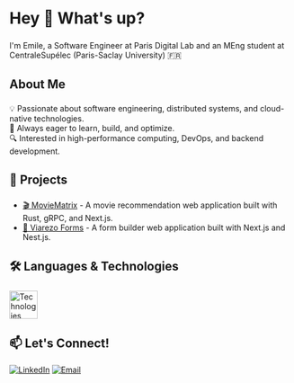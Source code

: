 <h1 align="left">Hey 👋 What's up?</h1>

###

<p align="left">I'm Emile, a Software Engineer at Paris Digital Lab and an MEng student at CentraleSupélec (Paris-Saclay University) 🇫🇷</p>

###

<h2 align="left">About Me</h2>

###

<p align="left">
💡 Passionate about software engineering, distributed systems, and cloud-native technologies.
<br>
🚀 Always eager to learn, build, and optimize. 
<br>
🔍 Interested in high-performance computing, DevOps, and backend development.  
</p>

###

<h2 align="left">🚀 Projects</h2>

###

<ul align="left">
    <li><a href="https://github.com/mathisbot/movie-matrix">🎬 MovieMatrix</a> - A movie recommendation web application built with Rust, gRPC, and Next.js.</li>
    <li><a href="https://github.com/emilejaf/viarezo-forms">📝 Viarezo Forms</a> - A form builder web application built with Next.js and Nest.js.</li>
</ul>

###

<h2 align="left">🛠️ Languages & Technologies</h2>

###
<img src="https://skillicons.dev/icons?i=ts,rust,go,python,docker,kubernetes,nextjs,tailwind,postgresql" height="50" alt="Technologies" />


###

<h2 align="left">📫 Let's Connect!</h2>

<p align="left">
  <a href="https://linkedin.com/in/emilejaf"><img src="https://img.shields.io/badge/LinkedIn-emilejaf-blue?style=flat-square&logo=linkedin" alt="LinkedIn" /></a>
  <a href="mailto:emile.jaffrain@gmail.com"><img src="https://img.shields.io/badge/Email-Contact%20Me-red?style=flat-square&logo=gmail" alt="Email" /></a>
</p>
